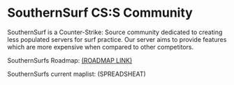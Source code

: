 # SouthernSurf CS:S Community

SouthernSurf is a Counter-Strike: Source community dedicated to creating less populated servers for surf practice. Our server aims to provide features which are more expensive when compared to other competitors.

SouthernSurfs Roadmap:
[(ROADMAP LINK)](https://github.com/orgs/SouthernSurf/projects/1/views/1)

SouthernSurfs current maplist:
(SPREADSHEAT)

